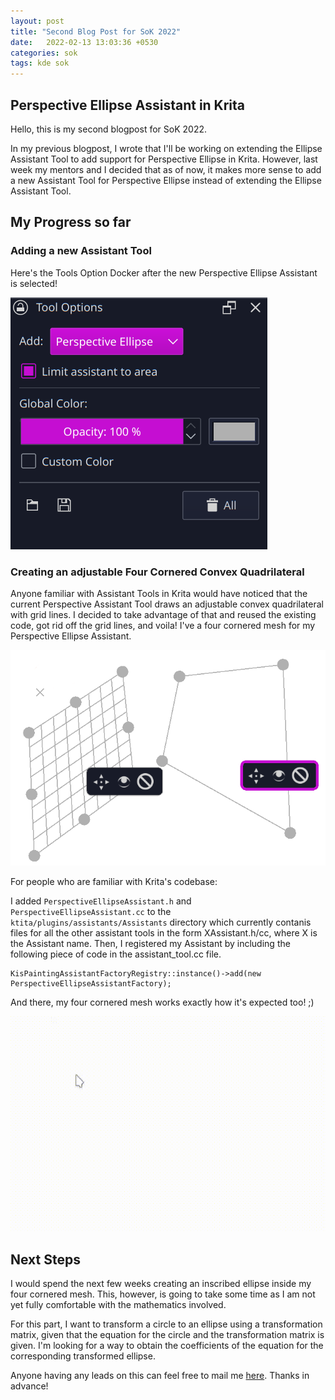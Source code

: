 ```yaml
---
layout: post
title: "Second Blog Post for SoK 2022"
date:   2022-02-13 13:03:36 +0530
categories: sok
tags: kde sok
---
```


## Perspective Ellipse Assistant in Krita 

Hello, this is my second blogpost for SoK 2022. 

In my previous blogpost, I wrote that I'll be working on extending the Ellipse Assistant Tool to add support for Perspective Ellipse in Krita. However, last week my mentors and I decided that as of now, it makes more sense to add a new Assistant Tool for Perspective Ellipse instead of extending the Ellipse Assistant Tool. 

## My Progress so far

### Adding a new Assistant Tool

Here's the Tools Option Docker after the new Perspective Ellipse Assistant is selected!

![Tools Option Docker](/assets/toolbox.png)

### Creating an adjustable Four Cornered Convex Quadrilateral

Anyone familiar with Assistant Tools in Krita would have noticed that the current Perspective Assistant Tool draws an adjustable convex quadrilateral with grid lines. I decided to take advantage of that and reused the existing code, got rid off the grid lines, and voila! I've a four cornered mesh for my Perspective Ellipse Assistant.

![Difference](/assets/difference.png)

For people who are familiar with Krita's codebase:

I added `PerspectiveEllipseAssistant.h` and `PerspectiveEllipseAssistant.cc` to the `ktita/plugins/assistants/Assistants` directory which currently contanis files for all the other assistant tools in the form XAssistant.h/cc, where X is the Assistant name. 
Then, I registered my Assistant by including the following piece of code in the assistant_tool.cc file. 

    KisPaintingAssistantFactoryRegistry::instance()->add(new PerspectiveEllipseAssistantFactory);

And there, my four cornered mesh works exactly how it's expected too! ;)

![Animation](/assets/animation.gif)

## Next Steps

I would spend the next few weeks creating an inscribed ellipse inside my four cornered mesh. This, however, is going to take some time as I am not yet fully comfortable with the mathematics involved. 

For this part, I want to transform a circle to an ellipse using a transformation matrix, given that the equation for the circle and the transformation matrix is given. I'm looking for a way to obtain the coefficients of the equation for the corresponding transformed ellipse.

Anyone having any leads on this can feel free to mail me [here](mailto:srirupa.sps@gmail.com). Thanks in advance!
